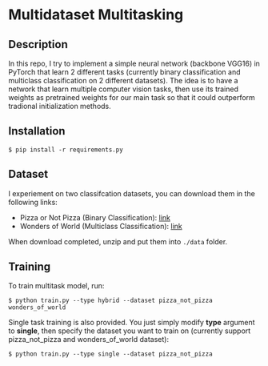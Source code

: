 # Multidataset Multitasking

## Description
In this repo, I try to implement a simple neural network (backbone VGG16) in PyTorch that learn 2 different tasks (currently binary classification and multiclass classification on 2 different datasets). The idea is to have a network that learn multiple computer vision tasks, then use its trained weights as pretrained weights for our main task so that it could outperform tradional initialization methods.

## Installation
```
$ pip install -r requirements.py
```

## Dataset
I experiement on two classifcation datasets, you can download them in the following links:
- Pizza or Not Pizza (Binary Classification): [link](https://www.kaggle.com/datasets/carlosrunner/pizza-not-pizza)
- Wonders of World (Multiclass Classification): [link](https://www.kaggle.com/datasets/karnikakapoor/wonders-of-world)

When download completed, unzip and put them into `./data` folder.

## Training
To train multitask model, run:
```
$ python train.py --type hybrid --dataset pizza_not_pizza wonders_of_world
```
Single task training is also provided. You just simply modify __type__ argument to __single__, then specify the dataset you want to train on (currently support pizza_not_pizza and wonders_of_world dataset):
```
$ python train.py --type single --dataset pizza_not_pizza
```




